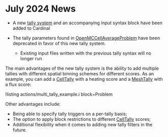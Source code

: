 # July 2024 News

- A new [tally system](/actions/AddTallyAction.md) and an accompanying input syntax
  block have been added to Cardinal
- The tally parameters found in [OpenMCCellAverageProblem](/problems/OpenMCCellAverageProblem.md)
  have been deprecated in favor of this new tally system.

  - Existing input files written with the previous tally syntax will no longer run

The main advantages of the new tally system is the ability to add multiple tallies with different
spatial binning schemes for different scores. As an example, you can add a [CellTally](/tallies/CellTally.md)
with a heating score and a [MeshTally](/tallies/MeshTally.md) with a flux score:

!listing actions/multi_tally_example.i
  block=Problem

Other advantages include:

- Being able to specify tally triggers on a per-tally basis;
- The option to apply block restrictions to different [CellTally](/tallies/CellTally.md)
  scores;
- Additional flexibility when it comes to adding new tally filters in the future.
